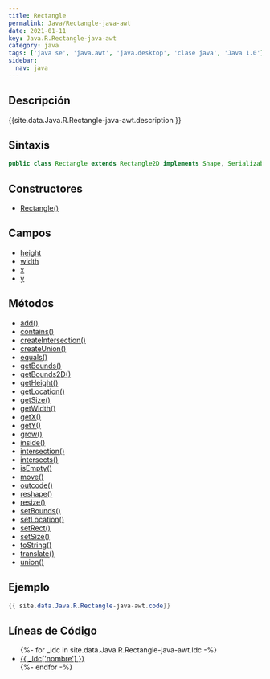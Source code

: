 ```yaml
---
title: Rectangle
permalink: Java/Rectangle-java-awt
date: 2021-01-11
key: Java.R.Rectangle-java-awt
category: java
tags: ['java se', 'java.awt', 'java.desktop', 'clase java', 'Java 1.0']
sidebar: 
  nav: java
---
```


## Descripción
{{site.data.Java.R.Rectangle-java-awt.description }}

## Sintaxis
~~~java
public class Rectangle extends Rectangle2D implements Shape, Serializable
~~~

## Constructores
* [Rectangle()](/Java/Rectangle-java-awt/Rectangle/)

## Campos
* [height](/Java/Rectangle-java-awt/height)
* [width](/Java/Rectangle-java-awt/width)
* [x](/Java/Rectangle-java-awt/x)
* [y](/Java/Rectangle-java-awt/y)

## Métodos
* [add()](/Java/Rectangle-java-awt/add)
* [contains()](/Java/Rectangle-java-awt/contains)
* [createIntersection()](/Java/Rectangle-java-awt/createIntersection)
* [createUnion()](/Java/Rectangle-java-awt/createUnion)
* [equals()](/Java/Rectangle-java-awt/equals)
* [getBounds()](/Java/Rectangle-java-awt/getBounds)
* [getBounds2D()](/Java/Rectangle-java-awt/getBounds2D)
* [getHeight()](/Java/Rectangle-java-awt/getHeight)
* [getLocation()](/Java/Rectangle-java-awt/getLocation)
* [getSize()](/Java/Rectangle-java-awt/getSize)
* [getWidth()](/Java/Rectangle-java-awt/getWidth)
* [getX()](/Java/Rectangle-java-awt/getX)
* [getY()](/Java/Rectangle-java-awt/getY)
* [grow()](/Java/Rectangle-java-awt/grow)
* [inside()](/Java/Rectangle-java-awt/inside)
* [intersection()](/Java/Rectangle-java-awt/intersection)
* [intersects()](/Java/Rectangle-java-awt/intersects)
* [isEmpty()](/Java/Rectangle-java-awt/isEmpty)
* [move()](/Java/Rectangle-java-awt/move)
* [outcode()](/Java/Rectangle-java-awt/outcode)
* [reshape()](/Java/Rectangle-java-awt/reshape)
* [resize()](/Java/Rectangle-java-awt/resize)
* [setBounds()](/Java/Rectangle-java-awt/setBounds)
* [setLocation()](/Java/Rectangle-java-awt/setLocation)
* [setRect()](/Java/Rectangle-java-awt/setRect)
* [setSize()](/Java/Rectangle-java-awt/setSize)
* [toString()](/Java/Rectangle-java-awt/toString)
* [translate()](/Java/Rectangle-java-awt/translate)
* [union()](/Java/Rectangle-java-awt/union)

## Ejemplo
~~~java
{{ site.data.Java.R.Rectangle-java-awt.code}}
~~~

## Líneas de Código
<ul>
{%- for _ldc in site.data.Java.R.Rectangle-java-awt.ldc -%}
   <li>
       <a href="{{_ldc['url'] }}">{{ _ldc['nombre'] }}</a>
   </li>
{%- endfor -%}
</ul>
